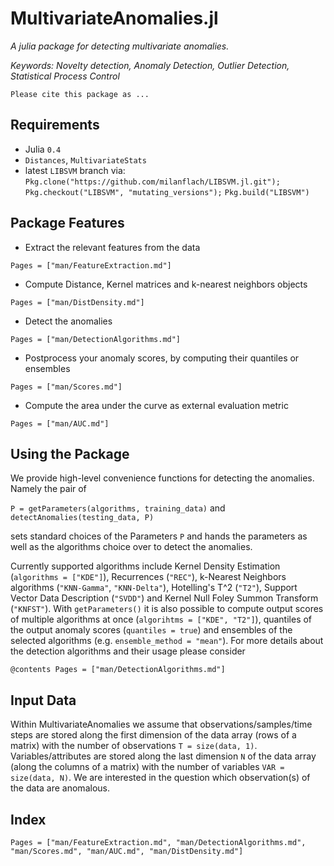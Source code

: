 # MultivariateAnomalies.jl 

*A julia package for detecting multivariate anomalies.*

*Keywords: Novelty detection, Anomaly Detection, Outlier Detection, Statistical Process Control*

    Please cite this package as ...

## Requirements

- Julia `0.4`
- `Distances`, `MultivariateStats`
-  latest `LIBSVM` branch via:
`Pkg.clone("https://github.com/milanflach/LIBSVM.jl.git");`
`Pkg.checkout("LIBSVM", "mutating_versions");`
`Pkg.build("LIBSVM")`

## Package Features

- Extract the relevant features from the data 
```@contents
Pages = ["man/FeatureExtraction.md"]
```
- Compute Distance, Kernel matrices and k-nearest neighbors objects 
```@contents
Pages = ["man/DistDensity.md"]
```
- Detect the anomalies
```@contents
Pages = ["man/DetectionAlgorithms.md"]
```
- Postprocess your anomaly scores, by computing their quantiles or ensembles
```@contents
Pages = ["man/Scores.md"]
```
- Compute the area under the curve as external evaluation metric
```@contents
Pages = ["man/AUC.md"]
```

## Using the Package

We provide high-level convenience functions for detecting the anomalies. Namely the pair of 

`P = getParameters(algorithms, training_data)` and
`detectAnomalies(testing_data, P)`

sets standard choices of the Parameters `P` and hands the parameters as well as the algorithms choice over to detect the anomalies. 

Currently supported algorithms include Kernel Density Estimation (`algorithms = ["KDE"]`), Recurrences (`"REC"`), k-Nearest Neighbors algorithms (`"KNN-Gamma"`, `"KNN-Delta"`), Hotelling's T^2 (`"T2"`), Support Vector Data Description (`"SVDD"`) and Kernel Null Foley Summon Transform (`"KNFST"`). With `getParameters()` it is also possible to compute output scores of multiple algorithms at once (`algorihtms = ["KDE", "T2"]`), quantiles of the output anomaly scores (`quantiles = true`) and ensembles of the selected algorithms (e.g. `ensemble_method = "mean"`). For more details about the detection algorithms and their usage please consider 

```
@contents Pages = ["man/DetectionAlgorithms.md"]
```

## Input Data

Within MultivariateAnomalies we assume that observations/samples/time steps are stored along the first dimension of the data array (rows of a matrix) with the number of observations `T = size(data, 1)`. Variables/attributes are stored along the last dimension `N` of the data array (along the columns of a matrix) with the number of variables `VAR = size(data, N)`. We are interested in the question which observation(s) of the data are anomalous.

## Index

```@index
Pages = ["man/FeatureExtraction.md", "man/DetectionAlgorithms.md", "man/Scores.md", "man/AUC.md", "man/DistDensity.md"]
```






